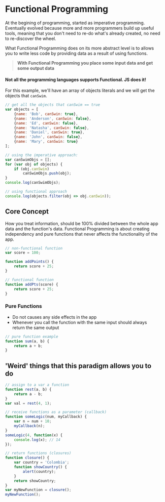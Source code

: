 # Functional Programming
At the begining of programming, started as imperative programming. Eventually evolved because more and more programmers build up useful tools, meaning that you don't need to re-do what's already created, no need to re-discover the wheel.

What Functional Programming does on its more abstract level is to allows you to write less code by providing data as a result of using functions.

> **With Functional Programming you place some input data and get some output data**

#### Not all the programming languages supports Functional. JS does it!
For this example, we'll have an array of objects literals and we will get the objects that `canSwim`.

```javascript
// get all the objects that canSwim == true
var objects = [
	{name: 'Bob', canSwin: true},
	{name: 'Anderson', canSwin: false},
	{name: 'Ed', canSwin: false},
	{name: 'Natasha', canSwin: false},
	{name: 'Daniel', canSwin: true},
	{name: 'John', canSwin: false},
	{name: 'Mary', canSwin: true}
];

// using the imperative approach:
var canSwimObjs = [];
for (var obj of objects) {
	if (obj.canSwin)
		canSwimObjs.push(obj);
}
console.log(canSwimObjs);

// using functional approach
console.log(objects.filter(obj => obj.canSwin));
```

## Core Concept
How you treat information, should be 100% divided between the whole app data and the function's data. Functional Programming is about creating independency and pure functions that never affects the functionality of the app.

```javascript
// non-functional function
var score = 100;

function addPoints() {
	return score + 25;
}

// functional function
function addPts(score) {
	return score + 25;
}
```

### Pure Functions
* Do not causes any side effects in the app
* Whenever you call the function with the same input should always return the same output

```javascript
// pure function example
function sum(a, b) {
	return a + b;
}
```

## 'Weird' things that this paradigm allows you to do
```javascript
// assign to a var a function
function rest(a, b) {
	return a - b;
}
var val = rest(4, 1);

// receive functions as a parameter (callback)
function someLogic(num, myCallback) {
	var n = num + 10;
	myCallback(n);
}
someLogic(4, function(x) {
	console.log(x); // 14
});

// return functions (closures)
function closure() {
	var country = 'Colombia';
	function showCountry() {
		alert(country);
	}
	return showCountry;
}
var myNewFunction = closure();
myNewFunction();
```